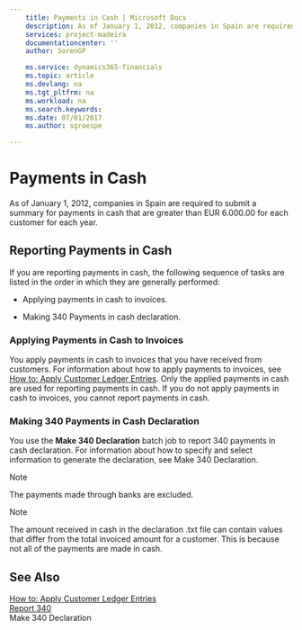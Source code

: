 ```yaml
---
    title: Payments in Cash | Microsoft Docs
    description: As of January 1, 2012, companies in Spain are required to submit a summary for payments in cash that are greater than EUR 6.000.00 for each customer for each year.
    services: project-madeira
    documentationcenter: ''
    author: SorenGP

    ms.service: dynamics365-financials
    ms.topic: article
    ms.devlang: na
    ms.tgt_pltfrm: na
    ms.workload: na
    ms.search.keywords:
    ms.date: 07/01/2017
    ms.author: sgroespe

---
```

# Payments in Cash
As of January 1, 2012, companies in Spain are required to submit a summary for payments in cash that are greater than EUR 6.000.00 for each customer for each year.  
  
## Reporting Payments in Cash  
 If you are reporting payments in cash, the following sequence of tasks are listed in the order in which they are generally performed:  
  
-   Applying payments in cash to invoices.  
  
-   Making 340 Payments in cash declaration.  
  
### Applying Payments in Cash to Invoices  
 You apply payments in cash to invoices that you have received from customers. For information about how to apply payments to invoices, see [How to: Apply Customer Ledger Entries](how-to-apply-customer-ledger-entries.md). Only the applied payments in cash are used for reporting payments in cash. If you do not apply payments in cash to invoices, you cannot report payments in cash.  
  
### Making 340 Payments in Cash Declaration  
 You use the **Make 340 Declaration** batch job to report 340 payments in cash declaration. For information about how to specify and select information to generate the declaration, see Make 340 Declaration.  
  
> [!NOTE]  
>  The payments made through banks are excluded.  
  
> [!NOTE]  
>  The amount received in cash in the declaration .txt file can contain values that differ from the total invoiced amount for a customer. This is because not all of the payments are made in cash.  
  
## See Also  
 [How to: Apply Customer Ledger Entries](how-to-apply-customer-ledger-entries.md)   
 [Report 340](report-340.md)   
 Make 340 Declaration